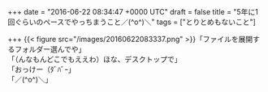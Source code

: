 
+++
date = "2016-06-22 08:34:47 +0000 UTC"
draft = false
title = "5年に1回ぐらいのペースでやっちまうこと／(^o^)＼"
tags = ["とりとめもないこと"]

+++
{{< figure src="/images/20160622083337.png"  >}}「ファイルを展開するフォルダー選んでや」<br/>
「（んなもんどこでもええわ）ほな、デスクトップで」<br/>
「おっけー（ﾀﾞﾊﾞｰ」<br/>
「／(^o^)＼」


